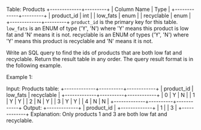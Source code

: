Table: Products
+-------------+---------+
| Column Name | Type    |
+-------------+---------+
| product_id  | int     |
| low_fats    | enum    |
| recyclable  | enum    |
+-------------+---------+
`product_id` is the primary key for this table.
`low_fats` is an ENUM of type ('Y', 'N') where 'Y' means this product is low fat and 'N' means 
it is not.
recyclable is an ENUM of types ('Y', 'N') where 'Y' means this product is recyclable and 
'N' means it is not.
 
Write an SQL query to find the ids of products that are both low fat and recyclable.
Return the result table in any order.
The query result format is in the following example.

Example 1:

Input: 
Products table:
+-------------+----------+------------+
| product_id  | low_fats | recyclable |
+-------------+----------+------------+
| 0           | Y        | N          |
| 1           | Y        | Y          |
| 2           | N        | Y          |
| 3           | Y        | Y          |
| 4           | N        | N          |
+-------------+----------+------------+
Output: 
+-------------+
| product_id  |
+-------------+
| 1           |
| 3           |
+-------------+
Explanation: Only products 1 and 3 are both low fat and recyclable.
